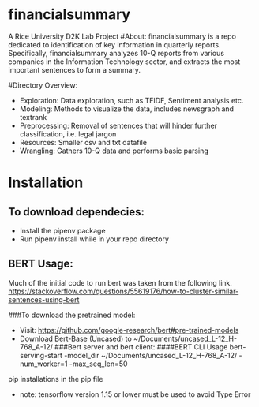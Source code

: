 # financialsummary
A Rice University D2K Lab Project
#About:
financialsummary is a repo dedicated to identification of key information in quarterly reports.
Specifically, financialsummary analyzes 10-Q reports from various companies in the Information Technology sector,
and extracts the most important sentences to form a summary.

#Directory Overview:
* Exploration: Data exploration, such as TFIDF, Sentiment analysis etc.
* Modeling: Methods to visualize the data, includes newsgraph and textrank
* Preprocessing: Removal of sentences that will hinder further classification, i.e. legal jargon
* Resources: Smaller csv and txt datafile 
* Wrangling: Gathers 10-Q data and performs basic parsing

# Installation
## To download dependecies:
* Install the pipenv package  
* Run pipenv install while in your repo directory

## BERT Usage: 
Much of the initial code to run bert was taken from the following link.
https://stackoverflow.com/questions/55619176/how-to-cluster-similar-sentences-using-bert

###To download the pretrained model:
* Visit: https://github.com/google-research/bert#pre-trained-models
* Download Bert-Base (Uncased) to ~/Documents/uncased_L-12_H-768_A-12/ 
###Bert server and bert client: 
####BERT CLI Usage
bert-serving-start -model_dir ~/Documents/uncased_L-12_H-768_A-12/ -num_worker=1 -max_seq_len=50

pip installations in the pip file
* note: tensorflow version 1.15 or lower must be used to avoid Type Error 


